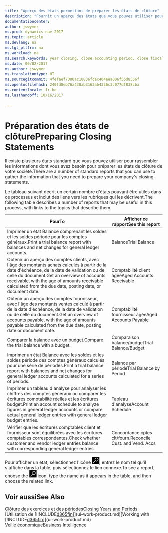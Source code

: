 ```yaml
---
title: "Aperçu des états permettant de préparer les états de clôture"
description: "Fournit un aperçu des états que vous pouvez utiliser pour rassembler les informations pour préparer les états de clôture de votre société à la fin de l'année fiscale."
documentationcenter: 
author: jswymer
ms.prod: dynamics-nav-2017
ms.topic: article
ms.devlang: na
ms.tgt_pltfrm: na
ms.workload: na
ms.search.keywords: year closing, close accounting period, close fiscal year, aging, creditor payments, vendor payments, assets, liabilities, equity, analysis, reporting, financial report, business intelligence, BI, Power Bi, KPI
ms.date: 06/02/2017
ms.author: jswymer
ms.translationtype: HT
ms.sourcegitcommit: 4fefaef7380ac10836fcac404eea006f55d8556f
ms.openlocfilehash: 240fd8eb76a430ab3163ab4326c3c077df838cba
ms.contentlocale: fr-be
ms.lasthandoff: 10/16/2017

---
```

# <a name="preparing-closing-statements"></a><span data-ttu-id="e7a2f-103">Préparation des états de clôture</span><span class="sxs-lookup"><span data-stu-id="e7a2f-103">Preparing Closing Statements</span></span>
<span data-ttu-id="e7a2f-104">Il existe plusieurs états standard que vous pouvez utiliser pour rassembler les informations dont vous avez besoin pour préparer les états de clôture de votre société.</span><span class="sxs-lookup"><span data-stu-id="e7a2f-104">There are a number of standard reports that you can use to gather the information that you need to prepare your company's closing statements.</span></span>

<span data-ttu-id="e7a2f-105">Le tableau suivant décrit un certain nombre d'états pouvant être utiles dans ce processus et inclut des liens vers les rubriques qui les décrivent.</span><span class="sxs-lookup"><span data-stu-id="e7a2f-105">The following table describes a number of reports that may be useful in this process, with links to the topics that describe them.</span></span>

| <span data-ttu-id="e7a2f-106">Pour</span><span class="sxs-lookup"><span data-stu-id="e7a2f-106">To</span></span> | <span data-ttu-id="e7a2f-107">Afficher ce rapport</span><span class="sxs-lookup"><span data-stu-id="e7a2f-107">See this report</span></span> |
| --- | --- |
| <span data-ttu-id="e7a2f-108">Imprimer un état Balance comprenant les soldes et les soldes période pour les comptes généraux.</span><span class="sxs-lookup"><span data-stu-id="e7a2f-108">Print a trial balance report with balances and net changes for general ledger accounts.</span></span> |<span data-ttu-id="e7a2f-109">Balance</span><span class="sxs-lookup"><span data-stu-id="e7a2f-109">Trial Balance</span></span> |
| <span data-ttu-id="e7a2f-110">Obtenir un aperçu des comptes clients, avec l'âge des montants achats calculés à partir de la date d'échéance, de la date de validation ou de celle du document.</span><span class="sxs-lookup"><span data-stu-id="e7a2f-110">Get an overview of accounts receivable, with the age of amounts receivable calculated from the due date, posting date, or document date.</span></span> |<span data-ttu-id="e7a2f-111">Comptabilité client âgée</span><span class="sxs-lookup"><span data-stu-id="e7a2f-111">Aged Accounts Receivable</span></span> |
| <span data-ttu-id="e7a2f-112">Obtenir un aperçu des comptes fournisseur, avec l'âge des montants ventes calculé à partir de la date d'échéance, de la date de validation ou de celle du document.</span><span class="sxs-lookup"><span data-stu-id="e7a2f-112">Get an overview of accounts payable, with the age of amounts payable calculated from the due date, posting date or document date.</span></span> |<span data-ttu-id="e7a2f-113">Comptabilité fournisseur âgée</span><span class="sxs-lookup"><span data-stu-id="e7a2f-113">Aged Accounts Payable</span></span> |
| <span data-ttu-id="e7a2f-114">Comparer la balance avec un budget.</span><span class="sxs-lookup"><span data-stu-id="e7a2f-114">Compare the trial balance with a budget.</span></span> |<span data-ttu-id="e7a2f-115">Comparaison balance/budget</span><span class="sxs-lookup"><span data-stu-id="e7a2f-115">Trial Balance/Budget</span></span> |
| <span data-ttu-id="e7a2f-116">Imprimer un état Balance avec les soldes et les soldes période des comptes généraux calculés pour une série de périodes.</span><span class="sxs-lookup"><span data-stu-id="e7a2f-116">Print a trial balance report with balances and net changes for general ledger accounts calculated for a series of periods.</span></span> |<span data-ttu-id="e7a2f-117">Balance par période</span><span class="sxs-lookup"><span data-stu-id="e7a2f-117">Trial Balance by Period</span></span> |
| <span data-ttu-id="e7a2f-118">Imprimer un tableau d'analyse pour analyser les chiffres des comptes généraux ou comparer les écritures comptabilité réelles et les écritures budget.</span><span class="sxs-lookup"><span data-stu-id="e7a2f-118">Print an account schedule to analyze figures in general ledger accounts or compare actual general ledger entries with general ledger budget entries.</span></span> |<span data-ttu-id="e7a2f-119">Tableau d'analyse</span><span class="sxs-lookup"><span data-stu-id="e7a2f-119">Account Schedule</span></span> |
| <span data-ttu-id="e7a2f-120">Vérifier que les écritures comptables client et fournisseur sont équilibrées avec les écritures comptables correspondantes.</span><span class="sxs-lookup"><span data-stu-id="e7a2f-120">Check whether customer and vendor ledger entries balance with corresponding general ledger entries.</span></span> |<span data-ttu-id="e7a2f-121">Concordance cptes clt/fourn.</span><span class="sxs-lookup"><span data-stu-id="e7a2f-121">Reconcile Cust. and Vend. Accs</span></span> |

<span data-ttu-id="e7a2f-122">Pour afficher un état, sélectionnez l'icône ![Page ou état pour la recherche](media/ui-search/search_small.png "Page ou état pour la recherche"), entrez le nom tel qu'il s'affiche dans la table, puis sélectionnez le lien connexe.</span><span class="sxs-lookup"><span data-stu-id="e7a2f-122">To see a report, choose the ![Search for Page or Report](media/ui-search/search_small.png "Search for Page or Report icon") icon, type the name as it appears in the table, and then choose the related link.</span></span>

## <a name="see-also"></a><span data-ttu-id="e7a2f-123">Voir aussi</span><span class="sxs-lookup"><span data-stu-id="e7a2f-123">See Also</span></span>
[<span data-ttu-id="e7a2f-124">Clôture des exercices et des périodes</span><span class="sxs-lookup"><span data-stu-id="e7a2f-124">Closing Years and Periods</span></span>](year-close-years-periods.md)  
<span data-ttu-id="e7a2f-125">[Utilisation de [!INCLUDE[d365fin](includes/d365fin_md.md)]](ui-work-product.md)</span><span class="sxs-lookup"><span data-stu-id="e7a2f-125">[Working with [!INCLUDE[d365fin](includes/d365fin_md.md)]](ui-work-product.md)</span></span>  
[<span data-ttu-id="e7a2f-126">Veille économique</span><span class="sxs-lookup"><span data-stu-id="e7a2f-126">Business Intelligence</span></span>](bi.md)

